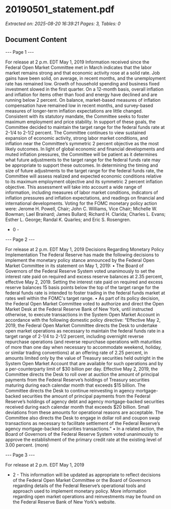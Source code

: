 # 20190501_statement.pdf

*Extracted on: 2025-08-20 16:39:21*
*Pages: 3, Tables: 0*

## Document Content

--- Page 1 ---

For release at 2 p.m. EDT May 1, 2019
Information received since the Federal Open Market Committee met in March indicates
that the labor market remains strong and that economic activity rose at a solid rate. Job gains
have been solid, on average, in recent months, and the unemployment rate has remained
low. Growth of household spending and business fixed investment slowed in the first
quarter. On a 12-month basis, overall inflation and inflation for items other than food and energy
have declined and are running below 2 percent. On balance, market-based measures of inflation
compensation have remained low in recent months, and survey-based measures of longer-term
inflation expectations are little changed.
Consistent with its statutory mandate, the Committee seeks to foster maximum
employment and price stability. In support of these goals, the Committee decided to maintain
the target range for the federal funds rate at 2-1/4 to 2-1/2 percent. The Committee continues to
view sustained expansion of economic activity, strong labor market conditions, and inflation near
the Committee’s symmetric 2 percent objective as the most likely outcomes. In light of global
economic and financial developments and muted inflation pressures, the Committee will be
patient as it determines what future adjustments to the target range for the federal funds rate may
be appropriate to support these outcomes.
In determining the timing and size of future adjustments to the target range for the federal
funds rate, the Committee will assess realized and expected economic conditions relative to its
maximum employment objective and its symmetric 2 percent inflation objective. This
assessment will take into account a wide range of information, including measures of labor
market conditions, indicators of inflation pressures and inflation expectations, and readings on
financial and international developments.
Voting for the FOMC monetary policy action were: Jerome H. Powell, Chair; John C.
Williams, Vice Chair; Michelle W. Bowman; Lael Brainard; James Bullard; Richard H. Clarida;
Charles L. Evans; Esther L. George; Randal K. Quarles; and Eric S. Rosengren.
- 0 -

--- Page 2 ---

For release at 2 p.m. EDT May 1, 2019
Decisions Regarding Monetary Policy Implementation
The Federal Reserve has made the following decisions to implement the monetary policy stance
announced by the Federal Open Market Committee in its statement on May 1, 2019:
• The Board of Governors of the Federal Reserve System voted unanimously to set the
interest rate paid on required and excess reserve balances at 2.35 percent, effective May
2, 2019. Setting the interest rate paid on required and excess reserve balances 15 basis
points below the top of the target range for the federal funds rate is intended to foster
trading in the federal funds market at rates well within the FOMC's target range.
• As part of its policy decision, the Federal Open Market Committee voted to authorize and
direct the Open Market Desk at the Federal Reserve Bank of New York, until instructed
otherwise, to execute transactions in the System Open Market Account in accordance
with the following domestic policy directive:
“Effective May 2, 2019, the Federal Open Market Committee directs the Desk to
undertake open market operations as necessary to maintain the federal funds rate
in a target range of 2-1/4 to 2-1/2 percent, including overnight reverse repurchase
operations (and reverse repurchase operations with maturities of more than one
day when necessary to accommodate weekend, holiday, or similar trading
conventions) at an offering rate of 2.25 percent, in amounts limited only by the
value of Treasury securities held outright in the System Open Market Account
that are available for such operations and by a per-counterparty limit of $30
billion per day.
Effective May 2, 2019, the Committee directs the Desk to roll over at auction the
amount of principal payments from the Federal Reserve’s holdings of Treasury
securities maturing during each calendar month that exceeds $15 billion. The
Committee directs the Desk to continue reinvesting in agency mortgage-backed
securities the amount of principal payments from the Federal Reserve’s holdings
of agency debt and agency mortgage-backed securities received during each
calendar month that exceeds $20 billion. Small deviations from these amounts for
operational reasons are acceptable.
The Committee also directs the Desk to engage in dollar roll and coupon swap
transactions as necessary to facilitate settlement of the Federal Reserve’s agency
mortgage-backed securities transactions.”
• In a related action, the Board of Governors of the Federal Reserve System voted
unanimously to approve the establishment of the primary credit rate at the existing level
of 3.00 percent.
(more)

--- Page 3 ---

For release at 2 p.m. EDT May 1, 2019
- 2 -
This information will be updated as appropriate to reflect decisions of the Federal Open Market
Committee or the Board of Governors regarding details of the Federal Reserve’s operational
tools and approach used to implement monetary policy.
More information regarding open market operations and reinvestments may be found on the
Federal Reserve Bank of New York’s website.